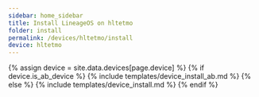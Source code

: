 ```yaml
---
sidebar: home_sidebar
title: Install LineageOS on hltetmo
folder: install
permalink: /devices/hltetmo/install
device: hltetmo
---
```

{% assign device = site.data.devices[page.device] %}
{% if device.is_ab_device %}
{% include templates/device_install_ab.md %}
{% else %}
{% include templates/device_install.md %}
{% endif %}
